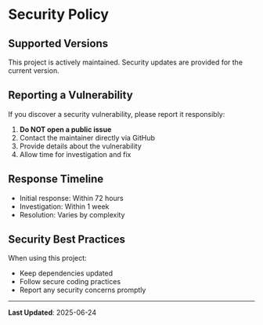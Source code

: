 # Security Policy

## Supported Versions

This project is actively maintained. Security updates are provided for the current version.

## Reporting a Vulnerability

If you discover a security vulnerability, please report it responsibly:

1. **Do NOT open a public issue**
2. Contact the maintainer directly via GitHub
3. Provide details about the vulnerability
4. Allow time for investigation and fix

## Response Timeline

- Initial response: Within 72 hours
- Investigation: Within 1 week
- Resolution: Varies by complexity

## Security Best Practices

When using this project:
- Keep dependencies updated
- Follow secure coding practices
- Report any security concerns promptly

---
**Last Updated**: 2025-06-24

